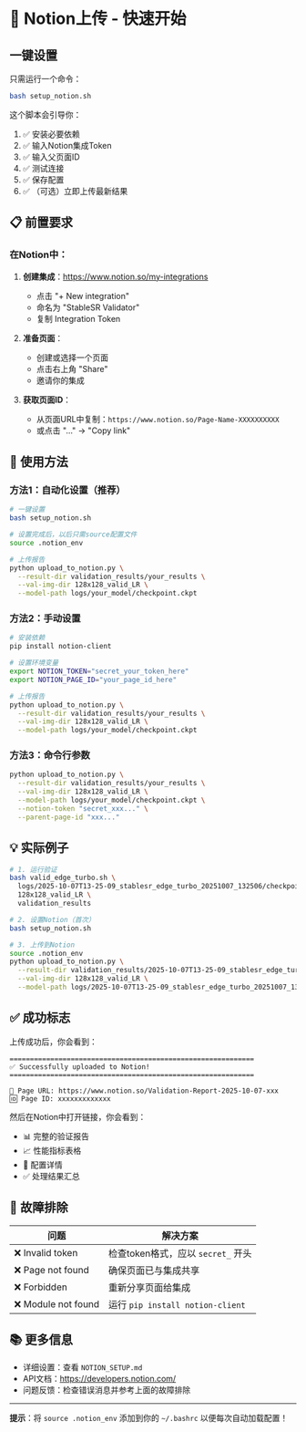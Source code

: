 # 🚀 Notion上传 - 快速开始

## 一键设置

只需运行一个命令：

```bash
bash setup_notion.sh
```

这个脚本会引导你：
1. ✅ 安装必要依赖
2. ✅ 输入Notion集成Token
3. ✅ 输入父页面ID
4. ✅ 测试连接
5. ✅ 保存配置
6. ✅ （可选）立即上传最新结果

## 📋 前置要求

### 在Notion中：

1. **创建集成**：https://www.notion.so/my-integrations
   - 点击 "+ New integration"
   - 命名为 "StableSR Validator"
   - 复制 Integration Token

2. **准备页面**：
   - 创建或选择一个页面
   - 点击右上角 "Share"
   - 邀请你的集成

3. **获取页面ID**：
   - 从页面URL中复制：`https://www.notion.so/Page-Name-XXXXXXXXXX`
   - 或点击 "..." → "Copy link"

## 🎯 使用方法

### 方法1：自动化设置（推荐）

```bash
# 一键设置
bash setup_notion.sh

# 设置完成后，以后只需source配置文件
source .notion_env

# 上传报告
python upload_to_notion.py \
  --result-dir validation_results/your_results \
  --val-img-dir 128x128_valid_LR \
  --model-path logs/your_model/checkpoint.ckpt
```

### 方法2：手动设置

```bash
# 安装依赖
pip install notion-client

# 设置环境变量
export NOTION_TOKEN="secret_your_token_here"
export NOTION_PAGE_ID="your_page_id_here"

# 上传报告
python upload_to_notion.py \
  --result-dir validation_results/your_results \
  --val-img-dir 128x128_valid_LR \
  --model-path logs/your_model/checkpoint.ckpt
```

### 方法3：命令行参数

```bash
python upload_to_notion.py \
  --result-dir validation_results/your_results \
  --val-img-dir 128x128_valid_LR \
  --model-path logs/your_model/checkpoint.ckpt \
  --notion-token "secret_xxx..." \
  --parent-page-id "xxx..."
```

## 💡 实际例子

```bash
# 1. 运行验证
bash valid_edge_turbo.sh \
  logs/2025-10-07T13-25-09_stablesr_edge_turbo_20251007_132506/checkpoints/epoch=000215.ckpt \
  128x128_valid_LR \
  validation_results

# 2. 设置Notion（首次）
bash setup_notion.sh

# 3. 上传到Notion
source .notion_env
python upload_to_notion.py \
  --result-dir validation_results/2025-10-07T13-25-09_stablesr_edge_turbo_20251007_132506_epoch=000215 \
  --val-img-dir 128x128_valid_LR \
  --model-path logs/2025-10-07T13-25-09_stablesr_edge_turbo_20251007_132506/checkpoints/epoch=000215.ckpt
```

## ✅ 成功标志

上传成功后，你会看到：

```
============================================================
✅ Successfully uploaded to Notion!
============================================================

📄 Page URL: https://www.notion.so/Validation-Report-2025-10-07-xxx
🆔 Page ID: xxxxxxxxxxxxx
```

然后在Notion中打开链接，你会看到：
- 📊 完整的验证报告
- 📈 性能指标表格
- 🔧 配置详情
- ✅ 处理结果汇总

## 🔧 故障排除

| 问题 | 解决方案 |
|------|----------|
| ❌ Invalid token | 检查token格式，应以 `secret_` 开头 |
| ❌ Page not found | 确保页面已与集成共享 |
| ❌ Forbidden | 重新分享页面给集成 |
| ❌ Module not found | 运行 `pip install notion-client` |

## 📚 更多信息

- 详细设置：查看 `NOTION_SETUP.md`
- API文档：https://developers.notion.com/
- 问题反馈：检查错误消息并参考上面的故障排除

---

**提示**：将 `source .notion_env` 添加到你的 `~/.bashrc` 以便每次自动加载配置！
